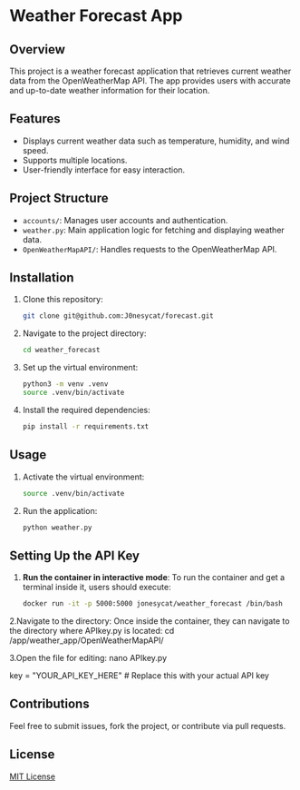 # Weather Forecast App

## Overview
This project is a weather forecast application that retrieves current weather data from the OpenWeatherMap API. The app provides users with accurate and up-to-date weather information for their location.

## Features
- Displays current weather data such as temperature, humidity, and wind speed.
- Supports multiple locations.
- User-friendly interface for easy interaction.

## Project Structure
- `accounts/`: Manages user accounts and authentication.
- `weather.py`: Main application logic for fetching and displaying weather data.
- `OpenWeatherMapAPI/`: Handles requests to the OpenWeatherMap API.
  
## Installation

1. Clone this repository:
    ```bash
    git clone git@github.com:J0nesycat/forecast.git
    ```
2. Navigate to the project directory:
    ```bash
    cd weather_forecast
    ```
3. Set up the virtual environment:
    ```bash
    python3 -m venv .venv
    source .venv/bin/activate
    ```
4. Install the required dependencies:
    ```bash
    pip install -r requirements.txt
    ```

## Usage

1. Activate the virtual environment:
    ```bash
    source .venv/bin/activate
    ```
2. Run the application:
    ```bash
    python weather.py
    ```
## Setting Up the API Key

1. **Run the container in interactive mode**:
   To run the container and get a terminal inside it, users should execute:
   ```bash
   docker run -it -p 5000:5000 jonesycat/weather_forecast /bin/bash

2.Navigate to the directory: Once inside the container, they can navigate to the directory where APIkey.py is located:
cd /app/weather_app/OpenWeatherMapAPI/

3.Open the file for editing:
nano APIkey.py

key = "YOUR_API_KEY_HERE"  # Replace this with your actual API key


## Contributions
Feel free to submit issues, fork the project, or contribute via pull requests.

## License
[MIT License](LICENSE)

